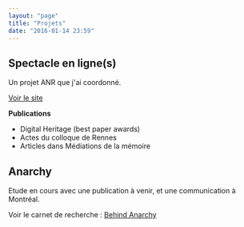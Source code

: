 ```yaml
---
layout: "page"
title: "Projets"
date: "2016-01-14 23:59"
---
```




## Spectacle en ligne(s)

Un projet ANR que j'ai coordonné.

[Voir le site](http://spectacleenlignes.fr)

**Publications**

* Digital Heritage (best paper awards)
* Actes du colloque de Rennes
* Articles dans Médiations de la mémoire

## Anarchy

Etude en cours avec une publication à venir, et une communication à Montréal.

Voir le carnet de recherche : [Behind Anarchy](http://lakonis.github.io/behindanarchy/)
